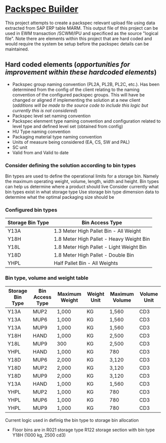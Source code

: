 # <ins> Packspec Builder </ins>
This project attempts to create a packspec relevant upload file using data extracted from SAP ERP table MARM. This output file of this project can be used in EWM transaction /SCWM/IPU and specificed as the source "logical file". Note there are elements within this project that are hard coded and would require the system be setup before the packspec details can be maintained.

## Hard coded elements (_opportunities for improvement within these hardcoded elements_)
- Packspec group naming convention (PL2A, PL2B, PL2C, etc.). Has been determined from the config of the client relating to the naming convention of the configured packspec groups. This will have be changed or aligned if implementing the solution at a new client (_additions will be made to the source code to include this logic but currently this is not considered_)
- Packspec level set naming convention
- Packspec elenment type naming convention and configuration related to level type and defined level set (obtained from config)
- HU Type naming convention
- Packaging material type naming convention
- Units of measure being considered (EA, CS, SW and PAL)
- SC unit 
- Valid from and Valid to date


### Consider defining the solution according to bin types
Bin types are used to define the operational limits for a storage bin. Namely the maximum operating weight, volume, length, width and height. Bin types can help us determine where a product should live
Consider currently what bin types exist in what storage type
Use storage bin type dimension data to determine what the optimal packaging size should be

### Configured bin types
| Storage Bin Type | Bin Access Type |
|---|---|
|Y13A | 1.3 Meter High Pallet Bin - All Weight|
|Y18H | 1.8 Meter High Pallet - Heavy Weight Bin|
|Y18L | 1.8 Meter High Pallet - Light Weight Bin|
|Y18D | 1.8 Meter High Pallet - Double Bin |
|YHPL | Half Pallet Bin - All Weights|

### Bin type, volume and weight table

| Storage Bin Type | Bin Access Type | Maximum Weight | Weight Unit | Maximum Volume | Volume Unit |
|---|---|---|---|---|---|
|Y13A | MUP2 | 1,000 | KG | 1,560 | CD3|
|Y13A | MUP6 | 1,000 | KG | 1,560 | CD3|
|Y13A | MUP9 | 1,000 | KG | 1,560 | CD3|
|Y18H | HAND | 1,000 | KG | 2,500 | CD3|
|Y18L | MUP9 | 300 | KG | 2,500 | CD3|
|YHPL | HAND | 1,000 | KG | 780 | CD3|
|Y18D | MUP6 | 2,000 | KG | 3,120 | CD3|
|Y18D | MUP2 | 2,000 | KG | 3,120 | CD3|
|Y18D | MUP9 | 2,000 | KG | 3,120 | CD3|
|Y13A | HAND | 1,000 | KG | 1,560 | CD3|
|YHPL | MUP2 | 1,000 | KG | 780 | CD3|
|YHPL | MUP6 | 1,000 | KG | 780 | CD3|
|YHPL | MUP9 | 1,000 | KG | 780 | CD3|

Current logic used in definig the bin type to storage bin allocation
+ Floor bins are in R021 storage type R122 storage section with bin type Y18H (1000 kg, 2500 cd3) 
